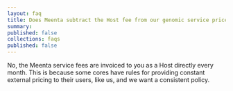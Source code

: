 ```yaml
---
layout: faq
title: Does Meenta subtract the Host fee from our genomic service price?
summary: 
published: false
collections: faqs
published: false
---
```


No, the Meenta service fees are invoiced to you as a Host directly every month. This is because some cores have rules for providing constant external pricing to their users, like us, and we want a consistent policy.

